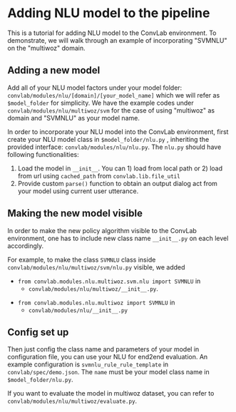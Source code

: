 # Adding NLU model to the pipeline

This is a tutorial for adding NLU model to the ConvLab environment. To demonstrate, we will walk through an example of incorporating "SVMNLU" on the "multiwoz" domain.



## Adding a new model

Add all of your NLU model factors under your model folder: ```convlab/modules/nlu/[domain]/[your_model_name]``` which we will refer as ```$model_folder``` for simplicity. We have the example codes under ```convlab/modules/nlu/multiwoz/svm``` for the case of using "multiwoz" as domain and "SVMNLU" as your model name.


In order to incorporate your NLU model into the ConvLab environment, first create your NLU model class in ```$model_folder/nlu.py``` , inheriting the provided interface: ```convlab/modules/nlu/nlu.py```. 
The ```nlu.py``` should have following functionalities:

1. Load the model in ```__init__```. You can 1) load from local path or 2) load from url using `cached_path` from `convlab.lib.file_util`
2. Provide custom ```parse()``` function to obtain an output dialog act from your model using current user utterance.



## Making the new model visible

In order to make the new policy algorithm visible to the ConvLab environment, one has to include new class name ```__init__.py``` on each level accordingly.

For example, to make the class ```SVMNLU``` class inside ```convlab/modules/nlu/multiwoz/svm/nlu.py``` visible, we added

- ```from convlab.modules.nlu.multiwoz.svm.nlu import SVMNLU``` in
  - ```convlab/modules/nlu/multiwoz/__init__.py```.

* ```from convlab.modules.nlu.multiwoz import SVMNLU``` in
  * ```convlab/modules/nlu/__init__.py ```



## Config set up

Then just config the class name and parameters of your model in configuration file, you can use your NLU for end2end evaluation. An example configuration is `svmnlu_rule_rule_template` in ```convlab/spec/demo.json```. The `name` must be your model class name in ```$model_folder/nlu.py```.

If you want to evaluate the model in multiwoz dataset, you can refer to ```convlab/modules/nlu/multiwoz/evaluate.py```.



